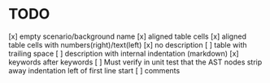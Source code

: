 # TODO

[x] empty scenario/background name
[x] aligned table cells
[x] aligned table cells with numbers(right)/text(left)
[x] no description
[ ] table with trailing space
[ ] description with internal indentation (markdown)
[x] keywords after keywords
[ ] Must verify in unit test that the AST nodes strip away indentation left of first line start
[ ] comments
